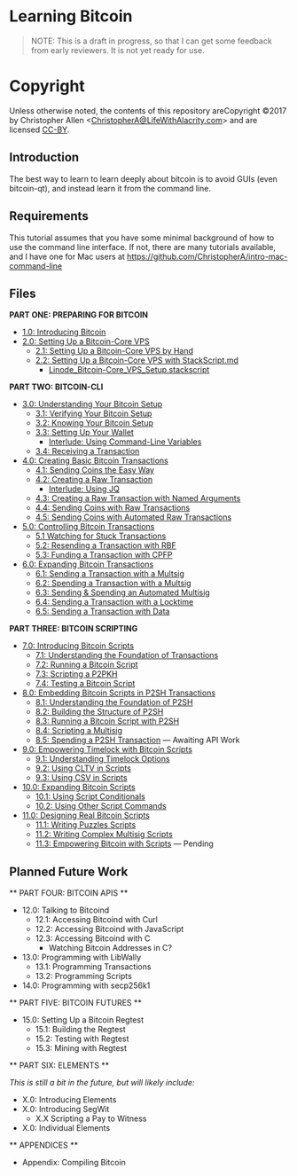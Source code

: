 # Learning Bitcoin #

> NOTE: This is a draft in progress, so that I can get some feedback from early reviewers. It is not yet ready for use.

# Copyright

Unless otherwise noted, the contents of this repository areCopyright ©2017 by Christopher Allen \<ChristopherA@LifeWithAlacrity.com\> and are licensed [CC-BY](./LICENSE-CC-BY-4.0.md).

## Introduction

The best way to learn to learn deeply about bitcoin is to avoid GUIs (even bitcoin-qt), and instead learn it from the command line.

## Requirements

This tutorial assumes that you have some minimal background of how to use the command line interface. If not, there are many tutorials available, and I have one for Mac users at https://github.com/ChristopherA/intro-mac-command-line

## Files

**PART ONE: PREPARING FOR BITCOIN**

* [1.0: Introducing Bitcoin](1_0_Introducing_Bitcoin.md)
* [2.0: Setting Up a Bitcoin-Core VPS](2_0_Setting_Up_a_Bitcoin-Core_VPS.md)
  * [2.1: Setting Up a Bitcoin-Core VPS by Hand](2_1_Setting_Up_a_Bitcoin-Core_VPS_by_Hand.md)
  * [2.2: Setting Up a Bitcoin-Core VPS with StackScript.md](2_2_Setting_Up_a_Bitcoin-Core_VPS_with_StackScript.md)
    * [Linode_Bitcoin-Core_VPS_Setup.stackscript](2_2__Script_Linode_Setup.stackscript)
    
**PART TWO: BITCOIN-CLI**

* [3.0: Understanding Your Bitcoin Setup](3_0_Understanding_Your_Bitcoin_Setup.md)
  * [3.1: Verifying Your Bitcoin Setup](3_1_Verifying_Your_Bitcoin_Setup.md)
  * [3.2: Knowing Your Bitcoin Setup](3_2_Knowing_Your_Bitcoin_Setup.md)
  * [3.3: Setting Up Your Wallet](3_3_Setting_Up_Your_Wallet.md)
    * [Interlude: Using Command-Line Variables](3_3__Interlude_Using_Command-Line_Variables.md)
  * [3.4: Receiving a Transaction](3_4_Receiving_a_Transaction.md)
* [4.0: Creating Basic Bitcoin Transactions](4_0_Creating_Basic_Bitcoin_Transactions.md)
  * [4.1: Sending Coins the Easy Way](4_1_Sending_Coins_The_Easy_Way.md)
  * [4.2: Creating a Raw Transaction](4_2_Creating_a_Raw_Transaction.md)
     * [Interlude: Using JQ](4_2__Interlude_Using_JQ.md)
  * [4.3: Creating a Raw Transaction with Named Arguments](4_3_Creating_a_Raw_Transaction_with_Named_Arguments.md)
  * [4.4: Sending Coins with Raw Transactions](4_4_Sending_Coins_with_a_Raw_Transaction.md)
  * [4.5: Sending Coins with Automated Raw Transactions](4_5_Sending_Coins_with_Automated_Raw_Transactions.md)
* [5.0: Controlling Bitcoin Transactions](5_0_Controlling_Bitcoin_Transactions.md)
  * [5.1 Watching for Stuck Transactions](5_1_Watching_for_Stuck_Transactions.md)
  * [5.2: Resending a Transaction with RBF](5_2_Resending_a_Transaction_with_RBF.md)
  * [5.3: Funding a Transaction with CPFP](5_3_Funding_a_Transaction_with_CPFP.md)
* [6.0: Expanding Bitcoin Transactions](6_0_Expanding_Bitcoin_Transactions.md)
  * [6.1: Sending a Transaction with a Multsig](6_1_Sending_a_Transaction_to_a_Multisig.md)
  * [6.2: Spending a Transaction with a Multsig](6_2_Spending_a_Transaction_to_a_Multisig.md)
  * [6.3: Sending & Spending an Automated Multisig](6_3_Sending_an_Automated_Multisig.md)
  * [6.4: Sending a Transaction with a Locktime](6_4_Sending_a_Transaction_with_a_Locktime.md)
  * [6.5: Sending a Transaction with Data](6_5_Sending_a_Transaction_with_Data.md)

**PART THREE: BITCOIN SCRIPTING**

* [7.0: Introducing Bitcoin Scripts](7_0_Introducing_Bitcoin_Scripts.md)
  * [7.1: Understanding the Foundation of Transactions](7_1_Understanding_the_Foundation_of_Transactions.md)
  * [7.2: Running a Bitcoin Script](7_2_Running_a_Bitcoin_Script.md)
  * [7.3: Scripting a P2PKH](7_3_Scripting_a_P2PKH.md)
  * [7.4: Testing a Bitcoin Script](7_4_Testing_a_Bitcoin_Script.md)
* [8.0: Embedding Bitcoin Scripts in P2SH Transactions](8_0_Embedding_Bitcoin_Scripts_in_P2SH_Transactions.md)
  * [8.1: Understanding the Foundation of P2SH](8_1_Understanding_the_Foundation_of_P2SH.md)
  * [8.2: Building the Structure of P2SH](8_2_Building_the_Structure_of_P2SH.md)
  * [8.3: Running a Bitcoin Script with P2SH](8_3_Running_a_Bitcoin_Script_with_P2SH.md)
  * [8.4: Scripting a Multisig](8_4_Scripting_a_Multisig.md)
  * [8.5: Spending a P2SH Transaction](8_5_Spending_a_P2SH_Transaction.md) — Awaiting API Work
* [9.0: Empowering Timelock with Bitcoin Scripts](9_0_Empowering_Timelock_with_Bitcoin_Scripts.md)
  * [9.1: Understanding Timelock Options](9_1_Understanding_Timelock_Options.md)
  * [9.2: Using CLTV in Scripts](9_2_Using_CLTV_in_Scripts.md)
  * [9.3: Using CSV in Scripts](9_3_Using_CSV_in_Scripts.md)
* [10.0: Expanding Bitcoin Scripts](10_0_Expanding_Bitcoin_Scripts.md)
  * [10.1: Using Script Conditionals](10_1_Using_Script_Conditionals.md)
  * [10.2: Using Other Script Commands](10_2_Using_Other_Script_Commands.md)
* [11.0: Designing Real Bitcoin Scripts](11_0_Designing_Real_Bitcoin_Scripts.md)
  * [11.1: Writing Puzzles Scripts](11_1_Writing_Puzzle_Scripts.md)
  * [11.2: Writing Complex Multisig Scripts](11_2_Writing_Complex_Multisig_Scripts.md)
  * [11.3: Empowering Bitcoin with Scripts](11_3_Empowering_Bitcoin_with_Scripts.md) — Pending
   
## Planned Future Work

** PART FOUR: BITCOIN APIS **

* 12.0: Talking to Bitcoind
   * 12.1: Accessing Bitcoind with Curl
   * 12.2: Accessing Bitcoind with JavaScript
   * 12.3: Accessing Bitcoind with C
      * Watching Bitcoin Addresses in C?
* 13.0: Programming with LibWally
   * 13.1: Programming Transactions
   * 13.2: Programming Scripts
* 14.0: Programming with secp256k1
   
** PART FIVE: BITCOIN FUTURES **

* 15.0: Setting Up a Bitcoin Regtest
   * 15.1: Building the Regtest
   * 15.2: Testing with Regtest
   * 15.3: Mining with Regtest
   
** PART SIX: ELEMENTS **

_This is still a bit in the future, but will likely include:_
   
* X.0: Introducing Elements
* X.0: Introducing SegWit
   * X.X Scripting a Pay to Witness
* X.0: Individual Elements

** APPENDICES **

* Appendix: Compiling Bitcoin
   
